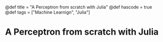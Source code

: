 @def title = "A Perceptron from scratch with Julia"
@def hascode = true
@def tags = ["Machine Learnign", "Julia"]

# A Perceptron from scratch with Julia

